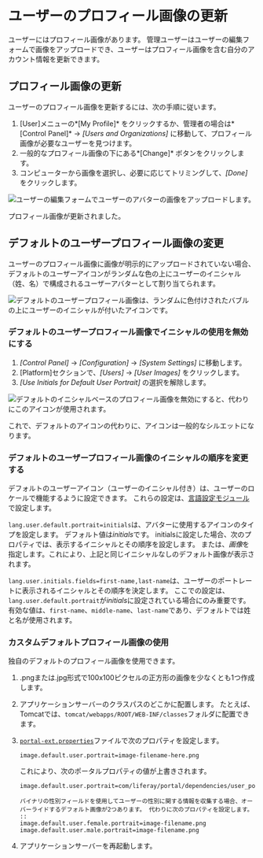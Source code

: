 # ユーザーのプロフィール画像の更新

ユーザーにはプロフィール画像があります。 管理ユーザーはユーザーの編集フォームで画像をアップロードでき、ユーザーはプロフィール画像を含む自分のアカウント情報を更新できます。

## プロフィール画像の更新

ユーザーのプロフィール画像を更新するには、次の手順に従います。

1.  [User]メニューの*[My Profile]* をクリックするか、管理者の場合は*[Control Panel]* → *[Users and Organizations]* に移動して、プロフィール画像が必要なユーザーを見つけます。
2.  一般的なプロフィール画像の下にある*[Change]* ボタンをクリックします。
3.  コンピューターから画像を選択し、必要に応じてトリミングして、*[Done]* をクリックします。

![ユーザーの編集フォームでユーザーのアバターの画像をアップロードします。](./updating-user-profile-pictures/images/01.png)

プロフィール画像が更新されました。

## デフォルトのユーザープロフィール画像の変更

ユーザーのプロフィール画像に画像が明示的にアップロードされていない場合、デフォルトのユーザーアイコンがランダムな色の上にユーザーのイニシャル（姓、名）で構成されるユーザーアバターとして割り当てられます。

![デフォルトのユーザープロフィール画像は、ランダムに色付けされたバブルの上にユーザーのイニシャルが付いたアイコンです。](./updating-user-profile-pictures/images/02.png)

### デフォルトのユーザープロフィール画像でイニシャルの使用を無効にする

1.  *[Control Panel]* → *[Configuration]* → *[System Settings]* に移動します。
2.  [Platform]セクションで、*[Users]* → *[User Images]* をクリックします。
3.  *[Use Initials for Default User Portrait]* の選択を解除します。

![デフォルトのイニシャルベースのプロフィール画像を無効にすると、代わりにこのアイコンが使用されます。](./updating-user-profile-pictures/images/03.png)

これで、デフォルトのアイコンの代わりに、アイコンは一般的なシルエットになります。

### デフォルトのユーザープロフィール画像のイニシャルの順序を変更する

デフォルトのユーザーアイコン（ユーザーのイニシャル付き）は、ユーザーのロケールで機能するように設定できます。 これらの設定は、[言語設定モジュール](../../building-applications/core-frameworks/reference/localization/adding-a-language.md)で設定します。

`lang.user.default.portrait=initials`は、アバターに使用するアイコンのタイプを設定します。 デフォルト値は*initials*です。 initialsに設定した場合、次のプロパティでは、表示するイニシャルとその順序を設定します。 または、*画像*を指定します。これにより、上記と同じイニシャルなしのデフォルト画像が表示されます。

`lang.user.initials.fields=first-name,last-name`は、ユーザーのポートレートに表示されるイニシャルとその順序を決定します。 ここでの設定は、`lang.user.default.portrait`が*initials*に設定されている場合にのみ重要です。 有効な値は、`first-name`、`middle-name`、`last-name`であり、デフォルトでは姓と名が使用されます。

### カスタムデフォルトプロフィール画像の使用

独自のデフォルトのプロフィール画像を使用できます。

1.  .pngまたは.jpg形式で100x100ピクセルの正方形の画像を少なくとも1つ作成します。

2.  アプリケーションサーバーのクラスパスのどこかに配置します。 たとえば、Tomcatでは、`tomcat/webapps/ROOT/WEB-INF/classes`フォルダに配置できます。

3.  [`portal-ext.properties`](../../installation-and-upgrades/reference/portal-properties.md)ファイルで次のプロパティを設定します。

    ``` properties
    image.default.user.portrait=image-filename-here.png
    ```

    これにより、次のポータルプロパティの値が上書きされます。

    ``` properties
    image.default.user.portrait=com/liferay/portal/dependencies/user_portrait.png
    ```

    ```{tip}
    バイナリの性別フィールドを使用してユーザーの性別に関する情報を収集する場合、オーバーライドするデフォルト画像が2つあります。 代わりに次のプロパティを設定します。
    ::
    image.default.user.female.portrait=image-filename.png
    image.default.user.male.portrait=image-filename.png
    ```

4.  アプリケーションサーバーを再起動します。

<!-- ## Related Information

* link
* link -->
